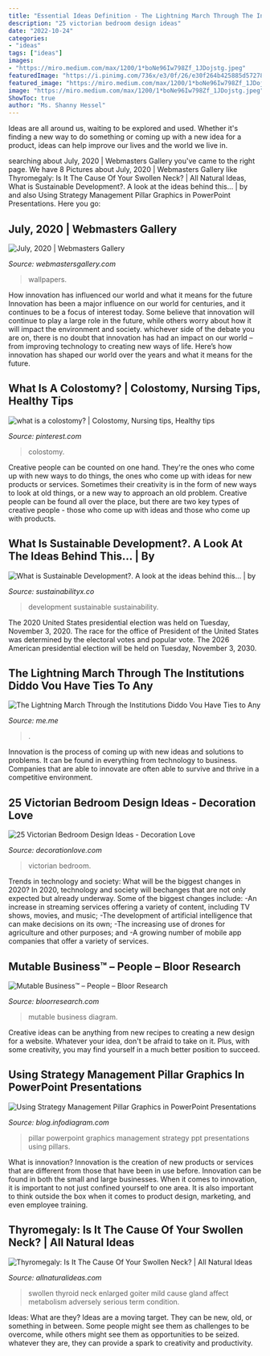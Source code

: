 ```yaml
---
title: "Essential Ideas Definition - The Lightning March Through The Institutions Diddo Vou Have Ties To Any"
description: "25 victorian bedroom design ideas"
date: "2022-10-24"
categories:
- "ideas"
tags: ["ideas"]
images:
- "https://miro.medium.com/max/1200/1*boNe96Iw798Zf_1JDojstg.jpeg"
featuredImage: "https://i.pinimg.com/736x/e3/0f/26/e30f264b425885d572789e37e052b748--nursing-healthy-tips.jpg"
featured_image: "https://miro.medium.com/max/1200/1*boNe96Iw798Zf_1JDojstg.jpeg"
image: "https://miro.medium.com/max/1200/1*boNe96Iw798Zf_1JDojstg.jpeg"
ShowToc: true
author: "Ms. Shanny Hessel"
---
```



Ideas are all around us, waiting to be explored and used. Whether it's finding a new way to do something or coming up with a new idea for a product, ideas can help improve our lives and the world we live in.

	

		
searching about July, 2020 | Webmasters Gallery you've came to the right page. We have 8 Pictures about July, 2020 | Webmasters Gallery like Thyromegaly: Is It The Cause Of Your Swollen Neck? | All Natural Ideas, What is Sustainable Development?. A look at the ideas behind this… | by and also Using Strategy Management Pillar Graphics in PowerPoint Presentations. Here you go:
		
    
## July, 2020 | Webmasters Gallery

<img loading=lazy src="http://files.smashingmagazine.com/wallpapers/aug-13/estonian-summer-sun/nocal/aug-13-estonian-summer-sun-nocal-1024x1024.png" onerror="this.onerror=null;this.src='https://tse1.mm.bing.net/th?id=OIP.ADl54Zg9TXebHbEV_91Y-wHaHa&amp;pid=15.1';" alt="July, 2020 | Webmasters Gallery">

_Source: webmastersgallery.com_

>wallpapers. 

	

How innovation has influenced our world and what it means for the future
Innovation has been a major influence on our world for centuries, and it continues to be a focus of interest today. Some believe that innovation will continue to play a large role in the future, while others worry about how it will impact the environment and society. whichever side of the debate you are on, there is no doubt that innovation has had an impact on our world – from improving technology to creating new ways of life. Here’s how innovation has shaped our world over the years and what it means for the future.

    
## What Is A Colostomy? | Colostomy, Nursing Tips, Healthy Tips

<img loading=lazy src="https://i.pinimg.com/736x/e3/0f/26/e30f264b425885d572789e37e052b748--nursing-healthy-tips.jpg" onerror="this.onerror=null;this.src='https://tse2.mm.bing.net/th?id=OIP.fHJfeeHn1pImpn4oxm-yQgHaHa&amp;pid=15.1';" alt="what is a colostomy? | Colostomy, Nursing tips, Healthy tips">

_Source: pinterest.com_

>colostomy. 

	

Creative people can be counted on one hand. They're the ones who come up with new ways to do things, the ones who come up with ideas for new products or services. Sometimes their creativity is in the form of new ways to look at old things, or a new way to approach an old problem. Creative people can be found all over the place, but there are two key types of creative people - those who come up with ideas and those who come up with products.

    
## What Is Sustainable Development?. A Look At The Ideas Behind This… | By

<img loading=lazy src="https://miro.medium.com/max/1200/1*boNe96Iw798Zf_1JDojstg.jpeg" onerror="this.onerror=null;this.src='https://tse3.mm.bing.net/th?id=OIP.bxrkz0ddyB-KyU0Q4WbKKgHaF7&amp;pid=15.1';" alt="What is Sustainable Development?. A look at the ideas behind this… | by">

_Source: sustainabilityx.co_

>development sustainable sustainability. 

	

The 2020 United States presidential election was held on Tuesday, November 3, 2020. The race for the office of President of the United States was determined by the electoral votes and popular vote. The 2026 American presidential election will be held on Tuesday, November 3, 2030.

    
## The Lightning March Through The Institutions Diddo Vou Have Ties To Any

<img loading=lazy src="https://pics.me.me/thumb_the-lightning-march-through-the-institutions-did-do-vou-have-ties-61965249.png" onerror="this.onerror=null;this.src='https://tse1.mm.bing.net/th?id=OIP.OQyJCupfH6hJ6s1jQnMb8QAAAA&amp;pid=15.1';" alt="The Lightning March Through the Institutions Diddo Vou Have Ties to Any">

_Source: me.me_

>. 

	

Innovation is the process of coming up with new ideas and solutions to problems. It can be found in everything from technology to business. Companies that are able to innovate are often able to survive and thrive in a competitive environment.

    
## 25 Victorian Bedroom Design Ideas - Decoration Love

<img loading=lazy src="http://www.decorationlove.com/wp-content/uploads/2016/04/Stunning-Victorian-Bedroom-Design-Ideas.jpg" onerror="this.onerror=null;this.src='https://tse3.mm.bing.net/th?id=OIP.xybOJrDw50aZVOnRaNQMoAHaKo&amp;pid=15.1';" alt="25 Victorian Bedroom Design Ideas - Decoration Love">

_Source: decorationlove.com_

>victorian bedroom. 

	

Trends in technology and society: What will be the biggest changes in 2020?
In 2020, technology and society will bechanges that are not only expected but already underway. 
Some of the biggest changes include: 
-An increase in streaming services offering a variety of content, including TV shows, movies, and music; 
-The development of artificial intelligence that can make decisions on its own; 
-The increasing use of drones for agriculture and other purposes; and 
-A growing number of mobile app companies that offer a variety of services.

    
## Mutable Business™ – People – Bloor Research

<img loading=lazy src="https://www.bloorresearch.com/wp-content/uploads/2019/07/BR-517-MUTABLE-PEOPLE-DIAGRAM-draft-03-FINAL-.png" onerror="this.onerror=null;this.src='https://tse4.mm.bing.net/th?id=OIP.FNSxZS-Cbu8ijNlce8V_ogHaE_&amp;pid=15.1';" alt="Mutable Business™ – People – Bloor Research">

_Source: bloorresearch.com_

>mutable business diagram. 

	

Creative ideas can be anything from new recipes to creating a new design for a website. Whatever your idea, don't be afraid to take on it. Plus, with some creativity, you may find yourself in a much better position to succeed.

    
## Using Strategy Management Pillar Graphics In PowerPoint Presentations

<img loading=lazy src="https://blog.infodiagram.com/wp-content/uploads/2019/07/pillars_6-825x479.png" onerror="this.onerror=null;this.src='https://tse2.mm.bing.net/th?id=OIP.qYIgVpDrdaYlwhVCKM1RyQHaET&amp;pid=15.1';" alt="Using Strategy Management Pillar Graphics in PowerPoint Presentations">

_Source: blog.infodiagram.com_

>pillar powerpoint graphics management strategy ppt presentations using pillars. 

	

What is innovation?
Innovation is the creation of new products or services that are different from those that have been in use before. Innovation can be found in both the small and large businesses. When it comes to innovation, it is important to not just confined yourself to one area. It is also important to think outside the box when it comes to product design, marketing, and even employee training.

    
## Thyromegaly: Is It The Cause Of Your Swollen Neck? | All Natural Ideas

<img loading=lazy src="https://allnaturalideas.com/wp-content/uploads/2017/06/what-is-thyromegaly-c.jpg" onerror="this.onerror=null;this.src='https://tse4.mm.bing.net/th?id=OIP.8xdYIEXAcj0cLOo2jKiABQHaLG&amp;pid=15.1';" alt="Thyromegaly: Is It The Cause Of Your Swollen Neck? | All Natural Ideas">

_Source: allnaturalideas.com_

>swollen thyroid neck enlarged goiter mild cause gland affect metabolism adversely serious term condition. 

	

Ideas: What are they?
Ideas are a moving target. They can be new, old, or something in between. Some people might see them as challenges to be overcome, while others might see them as opportunities to be seized. whatever they are, they can provide a spark to creativity and productivity.

